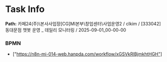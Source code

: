 # Task Info

**Path:** 카페24(주)\본사사업장\[CG]MI본부\창업센터\사업운영2 / clkim / [333042] 동대문점 챗봇 운영 _ 데일리 모니터링 / 2025-09-01_00-00-00

### BPMN
- ["https://n8n-mi-014-web.hanpda.com/workflow/xGSVkRlBjmkhtHGH"]

